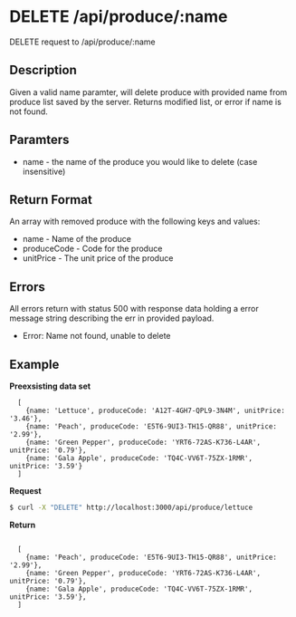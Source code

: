 # DELETE /api/produce/:name

DELETE request to /api/produce/:name

## Description

Given a valid name paramter, will delete produce with provided name from produce list saved by the server. Returns modified list, or error if name is not found.

## Paramters

* name - the name of the produce you would like to delete (case insensitive)

## Return Format

An array with removed produce with the following keys and values: 
  * name - Name of the produce
  * produceCode - Code for the produce 
  * unitPrice - The unit price of the produce

## Errors

All errors return with status 500 with response data holding a error message string describing the err in provided payload. 

* Error: Name not found, unable to delete

## Example

**Preexsisting data set**

```
  [
    {name: 'Lettuce', produceCode: 'A12T-4GH7-QPL9-3N4M', unitPrice: '3.46'},
    {name: 'Peach', produceCode: 'E5T6-9UI3-TH15-QR88', unitPrice: '2.99'},
    {name: 'Green Pepper', produceCode: 'YRT6-72AS-K736-L4AR', unitPrice: '0.79'},
    {name: 'Gala Apple', produceCode: 'TQ4C-VV6T-75ZX-1RMR', unitPrice: '3.59'}
  ]

```

**Request**

```sh
$ curl -X "DELETE" http://localhost:3000/api/produce/lettuce
```

**Return**

```

  [
    {name: 'Peach', produceCode: 'E5T6-9UI3-TH15-QR88', unitPrice: '2.99'},
    {name: 'Green Pepper', produceCode: 'YRT6-72AS-K736-L4AR', unitPrice: '0.79'},
    {name: 'Gala Apple', produceCode: 'TQ4C-VV6T-75ZX-1RMR', unitPrice: '3.59'},
  ]

```
